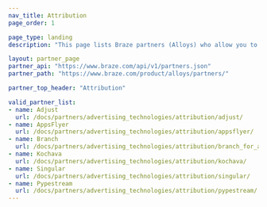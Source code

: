 ```yaml
---
nav_title: Attribution
page_order: 1

page_type: landing
description: "This page lists Braze partners (Alloys) who allow you to pull data from your app to track attribution."

layout: partner_page
partner_api: "https://www.braze.com/api/v1/partners.json"
partner_path: "https://www.braze.com/product/alloys/partners/"

partner_top_header: "Attribution"

valid_partner_list:
- name: Adjust
  url: /docs/partners/advertising_technologies/attribution/adjust/
- name: AppsFlyer
  url: /docs/partners/advertising_technologies/attribution/appsflyer/
- name: Branch
  url: /docs/partners/advertising_technologies/attribution/branch_for_attribution/
- name: Kochava
  url: /docs/partners/advertising_technologies/attribution/kochava/
- name: Singular
  url: /docs/partners/advertising_technologies/attribution/singular/
- name: Pypestream
  url: /docs/partners/advertising_technologies/attribution/pypestream/
---
```

